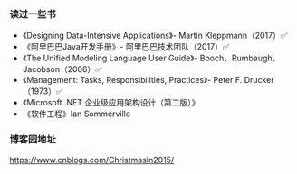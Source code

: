 ### 读过一些书

- 《Designing Data-Intensive Applications》- Martin Kleppmann（2017）✅ 
- 《阿里巴巴Java开发手册》- 阿里巴巴技术团队（2017）✅ 
- 《The Unified Modeling Language User Guide》- Booch、Rumbaugh、Jacobson（2006）✅ 
- 《Management: Tasks, Responsibilities, Practices》- Peter F. Drucker（1973）✅ 
- 《Microsoft .NET 企业级应用架构设计（第二版）》
- 《软件工程》Ian Sommerville

### 博客园地址
https://www.cnblogs.com/ChristmasIn2015/
